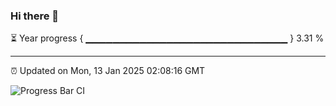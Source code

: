 ### Hi there 👋

⏳ Year progress { ▁▁▁▁▁▁▁▁▁▁▁▁▁▁▁▁▁▁▁▁▁▁▁▁▁▁▁▁▁▁ } 3.31 %

---

⏰ Updated on Mon, 13 Jan 2025 02:08:16 GMT

![Progress Bar CI](https://github.com/IshwaranRudhara/GIT-ACTION/workflows/Progress%20Bar%20CI/badge.svg)
